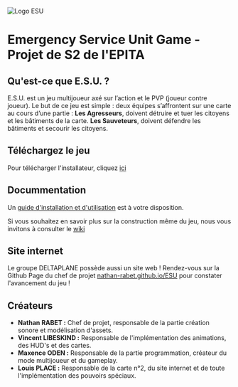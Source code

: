 ![Logo ESU](https://user-images.githubusercontent.com/13369175/83048551-0a5b4880-a04a-11ea-8cc0-4a71fa69a32b.gif)

# Emergency Service Unit Game - Projet de S2 de l'EPITA
## Qu'est-ce que E.S.U. ?
E.S.U. est un jeu multijoueur axé sur l’action et le PVP (joueur contre joueur). Le but de ce
jeu est simple : deux équipes s’affrontent sur une carte au cours d’une partie
: **Les Agresseurs**, doivent détruire et tuer les citoyens et les bâtiments de
la carte. **Les Sauveteurs**, doivent défendre les bâtiments et secourir les
citoyens.

## Téléchargez le jeu
Pour télécharger l'installateur, cliquez [ici](docs/assets/download/ESU_setup.exe)

## Docummentation
Un [guide d'installation et d'utilisation](https://github.com/nathan-rabet/ESU/wiki/Manuel-d%E2%80%99utilisation-et-d%E2%80%99installation) est à votre disposition.

Si vous souhaitez en savoir plus sur la construction même du jeu, nous vous invitons à consulter le [wiki](https://github.com/nathan-rabet/ESU/wiki)

## Site internet
Le groupe DELTAPLANE possède aussi un site web ! Rendez-vous sur la Github Page du chef de projet [nathan-rabet.github.io/ESU](https://nathan-rabet.github.io/ESU) pour constater l'avancement du jeu !

## Créateurs
*    **Nathan RABET :** Chef de projet, responsable de la partie création sonore et modélisation d'assets.
*    **Vincent LIBESKIND :** Responsable de l'implémentation des animations, des HUD's et des cartes.
*    **Maxence ODEN :** Responsable de la partie programmation, créateur du mode multijoueur et du gameplay.
*    **Louis PLACE :** Responsable de la carte n°2, du site internet et de toute l'implémentation des pouvoirs spéciaux.
